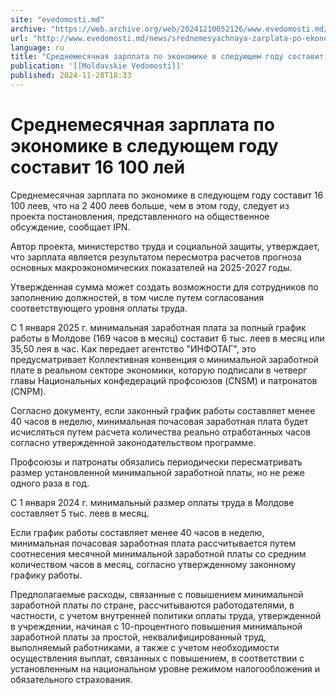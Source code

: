 ```yaml
---
site: "evedomosti.md"
archive: "https://web.archive.org/web/20241210052126/www.evedomosti.md/news/srednemesyachnaya-zarplata-po-ekonomike-v-sleduyushem-godu-s"
url: "http://www.evedomosti.md/news/srednemesyachnaya-zarplata-po-ekonomike-v-sleduyushem-godu-s"
language: ru
title: "Среднемесячная зарплата по экономике в следующем году составит 16 100 лей"
publication: '[[Moldavskie Vedomosti]]'
published: 2024-11-28T18:33
---
```


# Среднемесячная зарплата по экономике в следующем году составит 16 100 лей

Среднемесячная зарплата по экономике в следующем году составит 16 100 леев, что на 2 400 леев больше, чем в этом году, следует из проекта постановления, представленного на общественное обсуждение, сообщает IPN.

Автор проекта, министерство труда и социальной защиты, утверждает, что зарплата является результатом пересмотра расчетов прогноза основных макроэкономических показателей на 2025-2027 годы.

Утвержденная сумма может создать возможности для сотрудников по заполнению должностей, в том числе путем согласования соответствующего уровня оплаты труда.

С 1 января 2025 г. минимальная заработная плата за полный график работы в Молдове (169 часов в месяц) составит 6 тыс. леев в месяц или 35,50 лея в час. Как передает агентство "ИНФОТАГ", это предусматривает Коллективная конвенция о минимальной заработной плате в реальном секторе экономики, которую подписали в четверг главы Национальных конфедераций профсоюзов (CNSM) и патронатов (CNPM).

Согласно документу, если законный график работы составляет менее 40 часов в неделю, минимальная почасовая заработная плата будет исчисляться путем расчета количества реально отработанных часов согласно утвержденной законодательством программе.

Профсоюзы и патронаты обязались периодически пересматривать размер установленной минимальной заработной платы, но не реже одного раза в год.

С 1 января 2024 г. минимальный размер оплаты труда в Молдове составляет 5 тыс. леев в месяц.

Если график работы составляет менее 40 часов в неделю, минимальная почасовая заработная плата рассчитывается путем соотнесения месячной минимальной заработной платы со средним количеством часов в месяц, согласно утвержденному законному графику работы.

Предполагаемые расходы, связанные с повышением минимальной заработной платы по стране, рассчитываются работодателями, в частности, с учетом внутренней политики оплаты труда, утвержденной в учреждении, начиная с 10-процентного повышения минимальной заработной платы за простой, неквалифицированный труд, выполняемый работниками, а также с учетом необходимости осуществления выплат, связанных с повышением, в соответствии с установленным на национальном уровне режимом налогообложения и обязательного страхования.